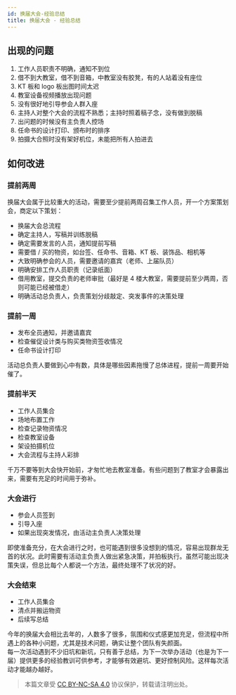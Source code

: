```yaml
---
id: 换届大会-经验总结
title: 换届大会 - 经验总结
---
```



## 出现的问题

1. 工作人员职责不明确，通知不到位
2. 借不到大教室，借不到音箱，中教室没有胶凳，有的人站着没有座位
3. KT 板和 logo 板出图时间太迟
4. 教室设备视频播放出现问题
5. 没有很好地引导参会人群入座
6. 主持人对整个大会的流程不熟悉；主持时照着稿子念，没有做到脱稿
7. 出问题的时候没有主负责人控场
8. 任命书的设计打印、颁布时的排序
9. 拍摄大合照时没有架好机位，未能把所有人拍进去

## 如何改进

### 提前两周

换届大会属于比较重大的活动，需要至少提前两周召集工作人员，开一个方案策划会，商定以下策划：

- 换届大会总流程
- 确定主持人，写稿并训练脱稿
- 确定需要发言的人员，通知提前写稿
- 需要借 / 买的物资，如台签、任命书、音箱、KT 板、装饰品、相机等
- 大致明确参会的人员，需要邀请的嘉宾（老师、上届队员）
- 明确安排工作人员职责（记录纸面）
- 借用教室，提交负责的老师审批（最好是 4 楼大教室，需要提前至少两周，否则可能已经被借走）
- 明确活动总负责人，负责策划分歧敲定、突发事件的决策处理

### 提前一周

- 发布全员通知，并邀请嘉宾
- 检查催促设计类与购买类物资签收情况
- 任命书设计打印

活动总负责人要做到心中有数，具体是哪些因素拖慢了总体进程，提前一周要开始催了。

### 提前半天

- 工作人员集合
- 场地布置工作
- 检查记录物资情况
- 检查教室设备
- 架设拍摄机位
- 大会流程与主持人彩排

千万不要等到大会快开始前，才匆忙地去教室准备。有些问题到了教室才会暴露出来，需要有充足的时间用于弥补。

### 大会进行

- 参会人员签到
- 引导入座
- 如果出现突发情况，由活动主负责人决策处理

即使准备充分，在大会进行之时，也可能遇到很多没想到的情况，容易出现群龙无首的状况。此时需要有活动主负责人做出紧急决策，并拍板执行。虽然可能出现决策失误，但总比每个人都说一个方法，最终处理不了状况的好。

### 大会结束

- 工作人员集合
- 清点并搬运物资
- 后续写总结

今年的换届大会相比去年的，人数多了很多，氛围和仪式感更加充足，但流程中所遇上的各种小问题，尤其是技术问题，确实让整个团队有失颜面。  
每一次活动遇到不少旧坑和新坑，只有善于总结，为下一次举办活动（也是为下一届）提供更多的经验教训可供参考，才能够有效避坑、更好控制风险。这样每次活动才能越办越好。



> 本篇文章受 [CC BY-NC-SA 4.0](https://creativecommons.org/licenses/by/4.0/deed.zh) 协议保护，转载请注明出处。

